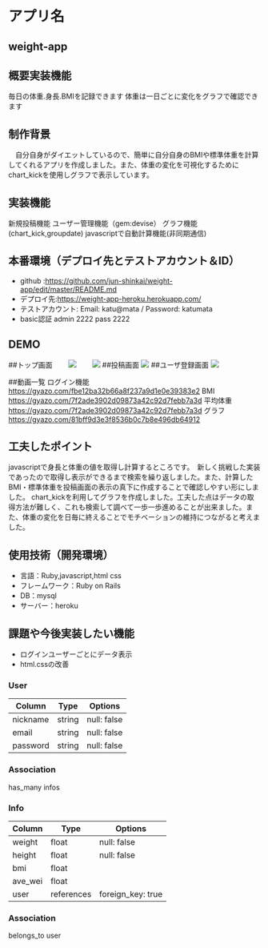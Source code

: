  # アプリ名 
 ## weight-app
 
 ## 概要実装機能 
 毎日の体重.身長.BMIを記録できます
 体重は一日ごとに変化をグラフで確認できます
 
 ## 制作背景
 　自分自身がダイエットしているので、簡単に自分自身のBMIや標準体重を計算してくれるアプリを作成しました。また、体重の変化を可視化するためにchart_kickを使用しグラフで表示しています。
## 実装機能
   新規投稿機能
   ユーザー管理機能（gem:devise）
   グラフ機能(chart_kick,groupdate)
   javascriptで自動計算機能(非同期通信)
   
   ## 本番環境（デプロイ先とテストアカウント＆ID）
- github :https://github.com/jun-shinkai/weight-app/edit/master/README.md
- デプロイ先:https://weight-app-heroku.herokuapp.com/
- テストアカウント: Email: katu@mata / Password: katumata
- basic認証    admin 2222     pass 2222
 ## DEMO
 ##トップ画面
 　　![](https://i.gyazo.com/24dfe836f70c1c3cd4c41d23da4ed865.png)
 　　![](https://i.gyazo.com/20a37dc7c0fd0697ce871b76bf01c6a2.png)
 ##投稿画面
 ![](https://i.gyazo.com/ecd51e363c9d337a6ab828e25d19c5a0.png)
 ##ユーザ登録画面
 ![](https://i.gyazo.com/c862bc2c2e1cd6b2e1c9669d65e607b0.png)
 
 ##動画一覧
 ログイン機能   https://gyazo.com/fbe12ba32b66a8f237a9d1e0e39383e2
   BMI         https://gyazo.com/7f2ade3902d09873a42c92d7febb7a3d
   平均体重     https://gyazo.com/7f2ade3902d09873a42c92d7febb7a3d
   グラフ       https://gyazo.com/81bff9d3e3f8536b0c7b8e496db64912

 ## 工夫したポイント
 javascriptで身長と体重の値を取得し計算するところです。　新しく挑戦した実装であったので取得し表示ができるまで検索を繰り返しました。また、計算したBMI・標準体重を投稿画面の表示の真下に作成することで確認しやすい形にしました。
 chart_kickを利用してグラフを作成しました。工夫した点はデータの取得方法が難しく、これも検索して調べて一歩一歩進めることが出来ました。また、体重の変化を日毎に終えることでモチベーションの維持につながると考えました。
 
## 使用技術（開発環境）
  - 言語：Ruby,javascript,html css
  - フレームワーク：Ruby on Rails
  - DB：mysql
  - サーバー：heroku

## 課題や今後実装したい機能
 - ログインユーザーごとにデータ表示
 - html.cssの改善
　

### User  

|Column   |Type      |Options|
|---------|----------|-----------|
|nickname |string    |null: false|
|email    |string    |null: false|
|password |string    |null: false|

### Association
has_many infos

### Info

|Column   |Type      |Options|
|---------|----------|-----------|
|weight   |float     |null: false|
|height   |float     |null: false|
|bmi      |float  
|ave_wei  |float    
|user     |references|foreign_key: true|

### Association
belongs_to user

  
     

